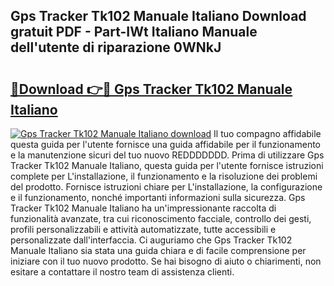 ## Gps Tracker Tk102 Manuale Italiano Download gratuit PDF - Part-IWt Italiano Manuale dell'utente di riparazione 0WNkJ

# <h2><a href="http://dffl3b5.blite.top/?on=Gps+Tracker+Tk102+Manuale+Italiano">🔗Download 👉🔴 Gps Tracker Tk102 Manuale Italiano</a></h2>

[![Gps Tracker Tk102 Manuale Italiano download](https://i.imgur.com/lujVjoI.png)](http://dffl3b5.blite.top/?on=Gps+Tracker+Tk102+Manuale+Italiano)
Il tuo compagno affidabile questa guida per l'utente fornisce una guida affidabile per il funzionamento e la manutenzione sicuri del tuo nuovo REDDDDDDD. Prima di utilizzare Gps Tracker Tk102 Manuale Italiano, questa guida per l'utente fornisce istruzioni complete per L'installazione, il funzionamento e la risoluzione dei problemi del prodotto. Fornisce istruzioni chiare per L'installazione, la configurazione e il funzionamento, nonché importanti informazioni sulla sicurezza. Gps Tracker Tk102 Manuale Italiano ha un'impressionante raccolta di funzionalità avanzate, tra cui riconoscimento facciale, controllo dei gesti, profili personalizzabili e attività automatizzate, tutte accessibili e personalizzate dall'interfaccia. Ci auguriamo che Gps Tracker Tk102 Manuale Italiano sia stata una guida chiara e di facile comprensione per iniziare con il tuo nuovo prodotto. Se hai bisogno di aiuto o chiarimenti, non esitare a contattare il nostro team di assistenza clienti.
